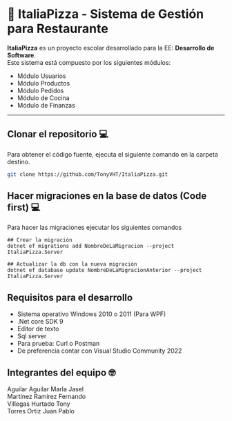 # 🍕 ItaliaPizza - Sistema de Gestión para Restaurante

**ItaliaPizza** es un proyecto escolar desarrollado para la EE: **Desarrollo de Software**.  
Este sistema está compuesto por los siguientes módulos:

- Módulo Usuarios
- Módulo Productos
- Módulo Pedidos
- Módulo de Cocina
- Módulo de Finanzas

---

## Clonar el repositorio 💻

Para obtener el código fuente, ejecuta el siguiente comando en la carpeta destino.

```bash
git clone https://github.com/TonyVHT/ItaliaPizza.git
```

## Hacer migraciones en la base de datos (Code first) 💻
Para hacer las migraciones ejecutar los siguientes comandos

```
## Crear la migración
dotnet ef migrations add NombreDeLaMigracion --project ItaliaPizza.Server

## Actualizar la db con la nueva migración
dotnet ef database update NombreDeLaMigracionAnterior --project ItaliaPizza.Server

```

## Requisitos para el desarrollo
- Sistema operativo Windows 2010 o 2011 (Para WPF)
- .Net core SDK 9
- Editor de texto
- Sql server
- Para prueba: Curl o Postman
- De preferencia contar con Visual Studio Community 2022

## Integrantes del equipo 🤓
Aguilar Aguilar Marla Jasel  
Martínez Ramírez Fernando  
Villegas Hurtado Tony  
Torres Ortiz Juan Pablo  
